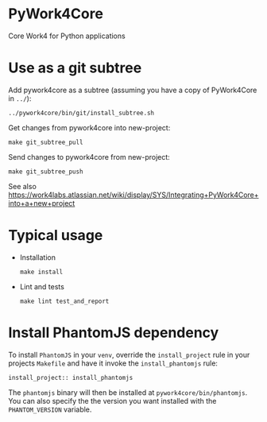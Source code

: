 PyWork4Core
===========

Core Work4 for Python applications

Use as a git subtree
====================

Add pywork4core as a subtree (assuming you have a copy of PyWork4Core in `../`):

    ../pywork4core/bin/git/install_subtree.sh

Get changes from pywork4core into new-project:

    make git_subtree_pull

Send changes to pywork4core from new-project:

    make git_subtree_push

See also <https://work4labs.atlassian.net/wiki/display/SYS/Integrating+PyWork4Core+into+a+new+project>

Typical usage
=============

  - Installation

        make install

  - Lint and tests

        make lint test_and_report

Install PhantomJS dependency
============================

To install `PhantomJS` in your `venv`, override the `install_project` rule in your projects `Makefile` and have it
invoke the `install_phantomjs` rule:

    install_project:: install_phantomjs

The `phantomjs` binary will then be installed at `pywork4core/bin/phantomjs`. You can also specify the
the version you want installed with the `PHANTOM_VERSION` variable.
